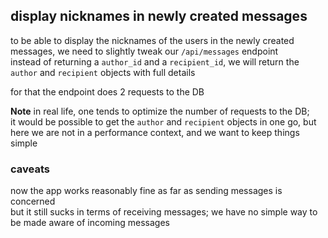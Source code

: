 ## display nicknames in newly created messages

to be able to display the nicknames of the users in the newly created messages,
we need to slightly tweak our `/api/messages` endpoint  
instead of returning a `author_id` and a `recipient_id`, we will return the
`author` and `recipient` objects with full details

for that the endpoint does 2 requests to the DB

**Note** in real life, one tends to optimize the number of requests to the DB;  
it would be possible to get the `author` and `recipient` objects in one go, but
here we are not in a performance context, and we want to keep things simple

### caveats

now the app works reasonably fine as far as sending messages is concerned  
but it still sucks in terms of receiving messages; we have no simple way to be
made aware of incoming messages
